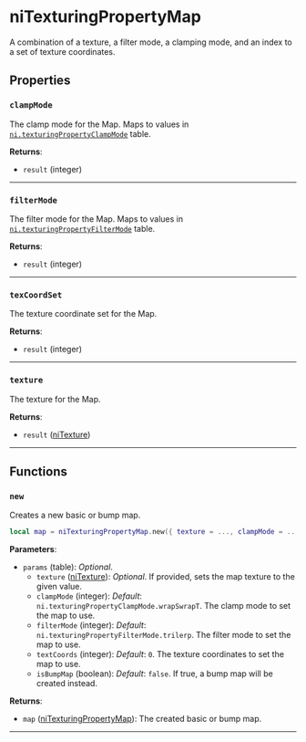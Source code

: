 <!---
	This file is autogenerated. Do not edit this file manually. Your changes will be ignored.
	More information: https://github.com/MWSE/MWSE/tree/master/docs
-->

# niTexturingPropertyMap
<div class="search_terms" style="display: none">nitexturingpropertymap, texturingpropertymap</div>

A combination of a texture, a filter mode, a clamping mode, and an index to a set of texture coordinates.

## Properties

### `clampMode`
<div class="search_terms" style="display: none">clampmode</div>

The clamp mode for the Map. Maps to values in [`ni.texturingPropertyClampMode`](https://mwse.github.io/MWSE/references/ni/texturing-property-clamp-modes/) table.

**Returns**:

* `result` (integer)

***

### `filterMode`
<div class="search_terms" style="display: none">filtermode</div>

The filter mode for the Map. Maps to values in [`ni.texturingPropertyFilterMode`](https://mwse.github.io/MWSE/references/ni/texturing-property-filter-modes/) table.

**Returns**:

* `result` (integer)

***

### `texCoordSet`
<div class="search_terms" style="display: none">texcoordset</div>

The texture coordinate set for the Map.

**Returns**:

* `result` (integer)

***

### `texture`
<div class="search_terms" style="display: none">texture</div>

The texture for the Map.

**Returns**:

* `result` ([niTexture](../../types/niTexture))

***

## Functions

### `new`
<div class="search_terms" style="display: none">new</div>

Creates a new basic or bump map.

```lua
local map = niTexturingPropertyMap.new({ texture = ..., clampMode = ..., filterMode = ..., textCoords = ..., isBumpMap = ... })
```

**Parameters**:

* `params` (table): *Optional*.
	* `texture` ([niTexture](../../types/niTexture)): *Optional*. If provided, sets the map texture to the given value.
	* `clampMode` (integer): *Default*: `ni.texturingPropertyClampMode.wrapSwrapT`. The clamp mode to set the map to use.
	* `filterMode` (integer): *Default*: `ni.texturingPropertyFilterMode.trilerp`. The filter mode to set the map to use.
	* `textCoords` (integer): *Default*: `0`. The texture coordinates to set the map to use.
	* `isBumpMap` (boolean): *Default*: `false`. If true, a bump map will be created instead.

**Returns**:

* `map` ([niTexturingPropertyMap](../../types/niTexturingPropertyMap)): The created basic or bump map.

***

